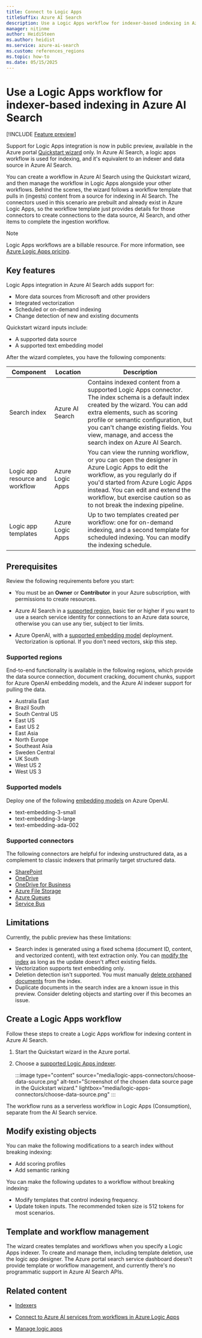 ```yaml
---
title: Connect to Logic Apps
titleSuffix: Azure AI Search
description: Use a Logic Apps workflow for indexer-based indexing in Azure AI Search.
manager: nitinme
author: HeidiSteen
ms.author: heidist
ms.service: azure-ai-search
ms.custom: references_regions
ms.topic: how-to
ms.date: 05/15/2025
---
```


# Use a Logic Apps workflow for indexer-based indexing in Azure AI Search

[!INCLUDE [Feature preview](./includes/previews/preview-generic.md)]

Support for Logic Apps integration is now in public preview, available in the Azure portal [Quickstart wizard](search-get-started-portal-import-vectors.md) only. In Azure AI Search, a logic apps workflow is used for indexing, and it's equivalent to an indexer and data source in Azure AI Search. 

You can create a workflow in Azure AI Search using the Quickstart wizard, and then manage the workflow in Logic Apps alongside your other workflows. Behind the scenes, the wizard follows a workflow template that pulls in (ingests) content from a source for indexing in AI Search. The connectors used in this scenario are prebuilt and already exist in Azure Logic Apps, so the workflow template just provides details for those connectors to create connections to the data source, AI Search, and other items to complete the ingestion workflow. 

> [!NOTE]
> Logic Apps workflows are a billable resource. For more information, see [Azure Logic Apps pricing](/azure/logic-apps/logic-apps-pricing).

## Key features

Logic Apps integration in Azure AI Search adds support for:

+ More data sources from Microsoft and other providers
+ Integrated vectorization
+ Scheduled or on-demand indexing
+ Change detection of new and existing documents

Quickstart wizard inputs include:

+ A supported data source
+ A supported text embedding model

After the wizard completes, you have the following components:

| Component | Location | Description |
|-----------|----------|------------|
| Search index | Azure AI Search | Contains indexed content from a supported Logic Apps connector. The index schema is a default index created by the wizard. You can add extra elements, such as scoring profile or semantic configuration, but you can't change existing fields. You view, manage, and access the search index on Azure AI Search. |
| Logic app resource and workflow | Azure Logic Apps | You can view the running workflow, or you can open the designer in Azure Logic Apps to edit the workflow, as you regularly do if you'd started from Azure Logic Apps instead. You can edit and extend the workflow, but exercise caution so as to not break the indexing pipeline. |
| Logic app templates | Azure Logic Apps | Up to two templates created per workflow: one for on-demand indexing, and a second template for scheduled indexing. You can modify the indexing schedule. |

## Prerequisites

Review the following requirements before you start:

+ You must be an **Owner** or **Contributor** in your Azure subscription, with permissions to create resources.

+ Azure AI Search in a [supported region](#supported-regions), basic tier or higher if you want to use a search service identity for connections to an Azure data source, otherwise you can use any tier, subject to tier limits. 

+ Azure OpenAI, with a [supported embedding model](#supported-models) deployment. Vectorization is optional. If you don't need vectors, skip this step.

### Supported regions

End-to-end functionality is available in the following regions, which provide the data source connection, document cracking, document chunks, support for Azure OpenAI embedding models, and the Azure AI indexer support for pulling the data.

+ Australia East
+ Brazil South
+ South Central US
+ East US
+ East US 2
+ East Asia
+ North Europe
+ Southeast Asia
+ Sweden Central
+ UK South
+ West US 2
+ West US 3

### Supported models

Deploy one of the following [embedding models](/azure/ai-services/openai/concepts/models#embeddings) on Azure OpenAI.

+ text-embedding-3-small
+ text-embedding-3-large
+ text-embedding-ada-002

### Supported connectors

The following connectors are helpful for indexing unstructured data, as a complement to classic indexers that primarily target structured data. 

+ [SharePoint](/connectors/sharepointonline/)
+ [OneDrive](/connectors/onedrive/)
+ [OneDrive for Business](/connectors/onedriveforbusiness/)
+ [Azure File Storage](/connectors/azurefile/)
+ [Azure Queues](/connectors/azurequeues/)
+ [Service Bus](/connectors/servicebus/)

## Limitations

Currently, the public preview has these limitations:

+ Search index is generated using a fixed schema (document ID, content, and vectorized content), with text extraction only. You can [modify the index](#modify-existing-objects) as long as the update doesn't affect existing fields.
+ Vectorization supports text embedding only.
+ Deletion detection isn't supported. You must manually [delete orphaned documents](search-howto-reindex.md#delete-orphan-documents) from the index.
+ Duplicate documents in the search index are a known issue in this preview. Consider deleting objects and starting over if this becomes an issue.

## Create a Logic Apps workflow

Follow these steps to create a Logic Apps workflow for indexing content in Azure AI Search.

1. Start the Quickstart wizard in the Azure portal.

1. Choose a [supported Logic Apps indexer](#supported-connectors).

   :::image type="content" source="media/logic-apps-connectors/choose-data-source.png" alt-text="Screenshot of the chosen data source page in the Quickstart wizard." lightbox="media/logic-apps-connectors/choose-data-source.png" :::


The workflow runs as a serverless workflow in Logic Apps (Consumption), separate from the AI Search service.  

## Modify existing objects

You can make the following modifications to a search index without breaking indexing:

+ Add scoring profiles
+ Add semantic ranking

You can make the following updates to a workflow without breaking indexing:

+ Modify templates that control indexing frequency.
+ Update token inputs. The recommended token size is 512 tokens for most scenarios.

## Template and workflow management

The wizard creates templates and workflows when you specify a Logic Apps indexer. To create and manage them, including template deletion, use the logic app designer. The Azure portal search service dashboard doesn't provide template or workflow management, and currently there's no programmatic support in Azure AI Search APIs.

## Related content

+ [Indexers](search-indexer-overview.md)

+ [Connect to Azure AI services from workflows in Azure Logic Apps](/azure/logic-apps/connectors/azure-ai)

+ [Manage logic apps](/azure/logic-apps/manage-logic-apps-with-azure-portal)